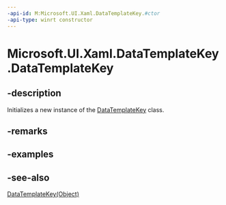 ```yaml
---
-api-id: M:Microsoft.UI.Xaml.DataTemplateKey.#ctor
-api-type: winrt constructor
---
```


<!-- Method syntax
public DataTemplateKey()
-->

# Microsoft.UI.Xaml.DataTemplateKey.DataTemplateKey

## -description

Initializes a new instance of the [DataTemplateKey](datatemplatekey.md) class.

## -remarks

## -examples

## -see-also

[DataTemplateKey(Object)](datatemplatekey_datatemplatekey_365528641.md)
